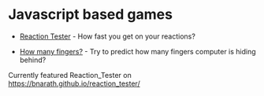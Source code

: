 # Javascript based games

- <a href="Reaction_Tester.html">Reaction Tester</a> - How fast you get on your reactions?

- <a href="how_many_fingers.html">How many fingers?</a> - Try to predict how many fingers computer is hiding behind?

Currently featured Reaction_Tester on <a href="https://bnarath.github.io/reaction_tester"/>https://bnarath.github.io/reaction_tester/</a>
